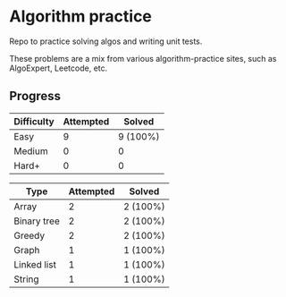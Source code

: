 # Algorithm practice

Repo to practice solving algos and writing unit tests.

These problems are a mix from various algorithm-practice sites, such as AlgoExpert, Leetcode, etc.

## Progress

<!-- "Attempted" represents every problem I have tried to solve; "Solved" means I was able to pass all tests without any external assistance or research. -->
<!-- There is a "+" on 'Hard' because some sites have a 'Very Hard' category -->
| Difficulty  | Attempted | Solved   |
| ----------- | --------- | -------- |
| Easy        | 9         | 9 (100%) |
| Medium      | 0         | 0        |
| Hard+       | 0         | 0        |

<!-- Sorted by 'Attempted', then 'Solved', then 'Type' -->
| Type         | Attempted | Solved   |
| ------------ | --------- | -------- |
| Array        | 2         | 2 (100%) |
| Binary tree  | 2         | 2 (100%) |
| Greedy       | 2         | 2 (100%) |
| Graph        | 1         | 1 (100%) |
| Linked list  | 1         | 1 (100%) |
| String       | 1         | 1 (100%) |
